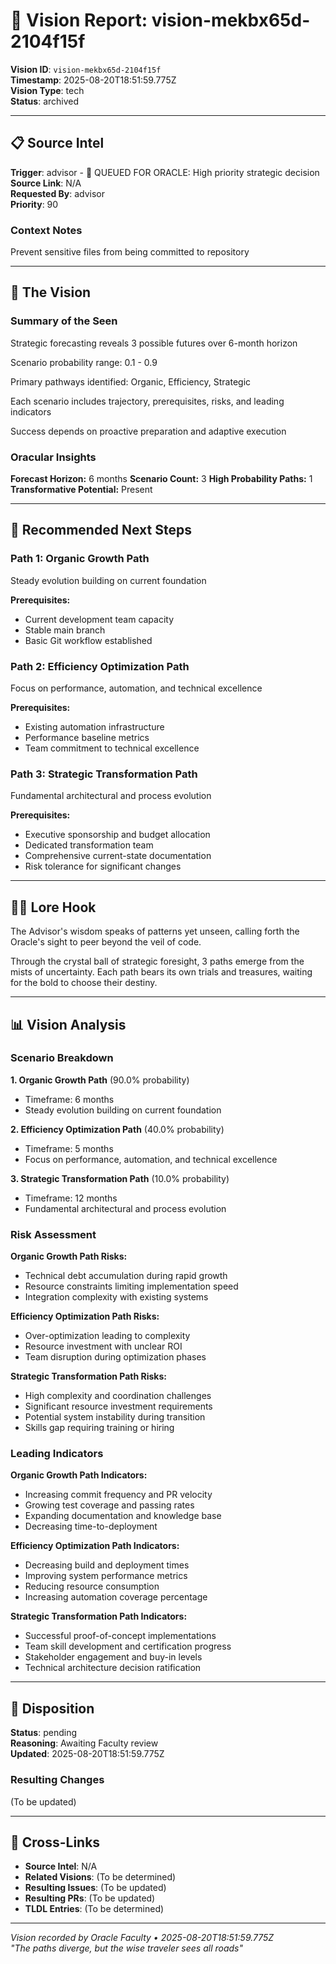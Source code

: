 # 🔮 Vision Report: vision-mekbx65d-2104f15f

**Vision ID**: `vision-mekbx65d-2104f15f`  
**Timestamp**: 2025-08-20T18:51:59.775Z  
**Vision Type**: tech  
**Status**: archived

---

## 📋 Source Intel

**Trigger**: advisor - 🔮 QUEUED FOR ORACLE: High priority strategic decision  
**Source Link**: N/A  
**Requested By**: advisor  
**Priority**: 90

### Context Notes
Prevent sensitive files from being committed to repository

---

## 🔮 The Vision

### Summary of the Seen
Strategic forecasting reveals 3 possible futures over 6-month horizon

Scenario probability range: 0.1 - 0.9

Primary pathways identified: Organic, Efficiency, Strategic

Each scenario includes trajectory, prerequisites, risks, and leading indicators

Success depends on proactive preparation and adaptive execution

### Oracular Insights
**Forecast Horizon:** 6 months
**Scenario Count:** 3
**High Probability Paths:** 1
**Transformative Potential:** Present

---

## 📍 Recommended Next Steps

### Path 1: Organic Growth Path
Steady evolution building on current foundation

**Prerequisites:**
- Current development team capacity
- Stable main branch
- Basic Git workflow established

### Path 2: Efficiency Optimization Path
Focus on performance, automation, and technical excellence

**Prerequisites:**
- Existing automation infrastructure
- Performance baseline metrics
- Team commitment to technical excellence

### Path 3: Strategic Transformation Path
Fundamental architectural and process evolution

**Prerequisites:**
- Executive sponsorship and budget allocation
- Dedicated transformation team
- Comprehensive current-state documentation
- Risk tolerance for significant changes


---

## 🧙‍♀️ Lore Hook

The Advisor's wisdom speaks of patterns yet unseen, calling forth the Oracle's sight to peer beyond the veil of code.

Through the crystal ball of strategic foresight, 3 paths emerge from the mists of uncertainty. Each path bears its own trials and treasures, waiting for the bold to choose their destiny.

---

## 📊 Vision Analysis

### Scenario Breakdown
**1. Organic Growth Path** (90.0% probability)
- Timeframe: 6 months
- Steady evolution building on current foundation

**2. Efficiency Optimization Path** (40.0% probability)
- Timeframe: 5 months
- Focus on performance, automation, and technical excellence

**3. Strategic Transformation Path** (10.0% probability)
- Timeframe: 12 months
- Fundamental architectural and process evolution


### Risk Assessment
**Organic Growth Path Risks:**
- Technical debt accumulation during rapid growth
- Resource constraints limiting implementation speed
- Integration complexity with existing systems

**Efficiency Optimization Path Risks:**
- Over-optimization leading to complexity
- Resource investment with unclear ROI
- Team disruption during optimization phases

**Strategic Transformation Path Risks:**
- High complexity and coordination challenges
- Significant resource investment requirements
- Potential system instability during transition
- Skills gap requiring training or hiring


### Leading Indicators
**Organic Growth Path Indicators:**
- Increasing commit frequency and PR velocity
- Growing test coverage and passing rates
- Expanding documentation and knowledge base
- Decreasing time-to-deployment

**Efficiency Optimization Path Indicators:**
- Decreasing build and deployment times
- Improving system performance metrics
- Reducing resource consumption
- Increasing automation coverage percentage

**Strategic Transformation Path Indicators:**
- Successful proof-of-concept implementations
- Team skill development and certification progress
- Stakeholder engagement and buy-in levels
- Technical architecture decision ratification


---

## 🎯 Disposition

**Status**: pending  
**Reasoning**: Awaiting Faculty review  
**Updated**: 2025-08-20T18:51:59.775Z

### Resulting Changes
(To be updated)

---

## 🔗 Cross-Links

- **Source Intel**: N/A
- **Related Visions**: (To be determined)
- **Resulting Issues**: (To be updated)
- **Resulting PRs**: (To be updated)
- **TLDL Entries**: (To be determined)

---

*Vision recorded by Oracle Faculty • 2025-08-20T18:51:59.775Z*  
*"The paths diverge, but the wise traveler sees all roads"*